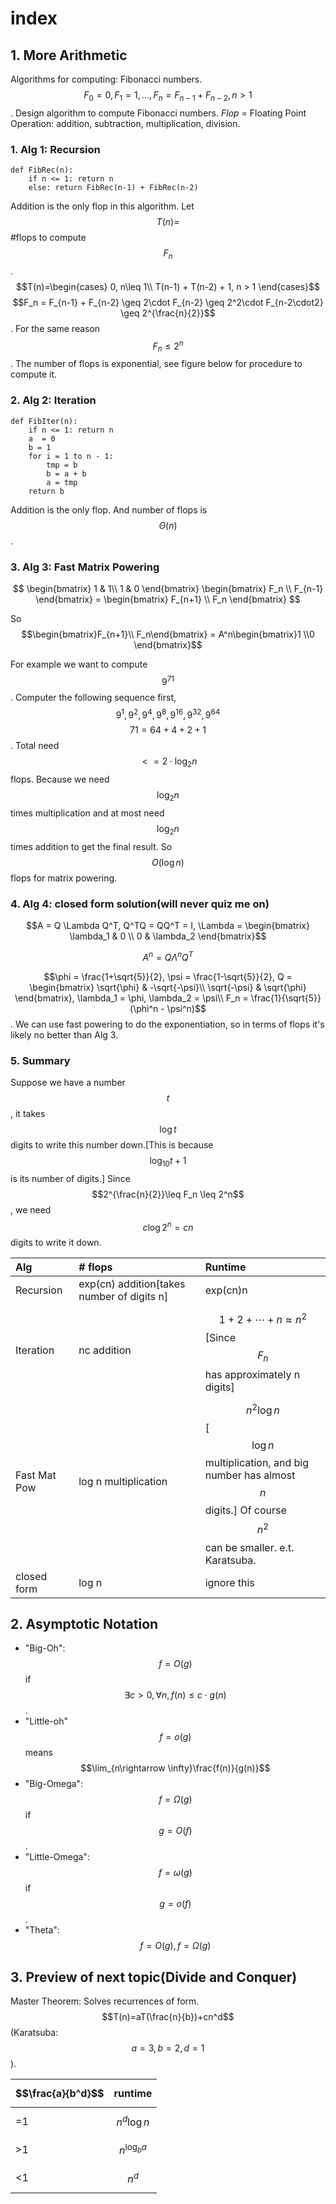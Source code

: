 # index

## 1. More Arithmetic

Algorithms for computing: Fibonacci numbers.$$F_0 = 0, F_1 = 1,\dots ,F_n = F_{n-1} + F_{n-2}, n > 1$$. Design algorithm to compute Fibonacci numbers. _Flop_ = Floating Point Operation: addition, subtraction, multiplication, division.

### 1. Alg 1: Recursion

```text
def FibRec(n):
    if n <= 1: return n
    else: return FibRec(n-1) + FibRec(n-2)
```

Addition is the only flop in this algorithm. Let $$T(n)=$$ \#flops to compute $$F_n$$. $$T(n)=\begin{cases} 0, n\leq 1\\ T(n-1) + T(n-2) + 1, n > 1 \end{cases}$$ $$F_n = F_{n-1} + F_{n-2} \geq 2\cdot F_{n-2} \geq 2^2\cdot F_{n-2\cdot2} \geq 2^{\frac{n}{2}}$$. For the same reason $$F_n \leq 2^n$$. The number of flops is exponential, see figure below for procedure to compute it. 

### 2. Alg 2: Iteration

```text
def FibIter(n):
    if n <= 1: return n
    a  = 0
    b = 1
    for i = 1 to n - 1:
        tmp = b
        b = a + b
        a = tmp
    return b
```

Addition is the only flop. And number of flops is $$\Theta(n)$$.

### 3. Alg 3: Fast Matrix Powering

$$
\begin{bmatrix}
    1 & 1\\
    1 & 0
\end{bmatrix} \begin{bmatrix}
    F_n \\
    F_{n-1}
\end{bmatrix} = \begin{bmatrix}
    F_{n+1} \\
    F_n
\end{bmatrix}
$$

So $$\begin{bmatrix}F_{n+1}\\ F_n\end{bmatrix} = A^n\begin{bmatrix}1 \\0 \end{bmatrix}$$

For example we want to compute $$9^{71}$$. Computer the following sequence first, $$9^1, 9^2, 9^4, 9^8, 9^{16}, 9^{32}, 9^{64}$$ $$71 = 64 + 4 + 2 + 1$$. Total need $$<= 2 \cdot \log_2{n}$$ flops. Because we need $$\log_2{n}$$ times multiplication and at most need $$\log_2{n}$$ times addition to get the final result. So $$O(\log n)$$ flops for matrix powering.

### 4. Alg 4: closed form solution\(will never quiz me on\)

$$A = Q \Lambda Q^T, Q^TQ = QQ^T = I, \Lambda = \begin{bmatrix} \lambda_1 & 0 \\ 0 & \lambda_2 \end{bmatrix}$$

$$
A^n = Q\Lambda^nQ^T
$$

$$\phi = \frac{1+\sqrt{5}}{2}, \psi = \frac{1-\sqrt{5}}{2}, Q = \begin{bmatrix} \sqrt{\phi} & -\sqrt{-\psi}\\ \sqrt{-\psi} & \sqrt{\phi} \end{bmatrix}, \lambda_1 = \phi, \lambda_2 = \psi\\ F_n = \frac{1}{\sqrt{5}}(\phi^n - \psi^n)$$. We can use fast powering to do the exponentiation, so in terms of flops it's likely no better than Alg 3.

### 5. Summary

Suppose we have a number $$t$$, it takes $$\log t$$ digits to write this number down.\[This is because $$\log_{10}t + 1$$ is its number of digits.\] Since $$2^{\frac{n}{2}}\leq F_n \leq 2^n$$, we need $$c\log 2^n = c n$$ digits to write it down.

| Alg | \# flops | Runtime |
| :--- | :--- | :--- |
| Recursion | exp\(cn\) addition\[takes number of digits n\] | exp\(cn\)n |
| Iteration | nc addition | $$1+2+\cdots+n \approx n^2$$\[Since $$F_n$$ has approximately n digits\] |
| Fast Mat Pow | log n multiplication | $$n^2\log n$$\[$$\log n$$ multiplication, and big number has almost $$n$$ digits.\] Of course $$n^2$$ can be smaller. e.t. Karatsuba. |
| closed form | log n | ignore this |

## 2. Asymptotic Notation

* "Big-Oh": $$f=O(g)$$ if $$\exists  c > 0, \forall n,f(n) \leq c\cdot g(n)$$.
* "Little-oh" $$f=o(g)$$ means $$\lim_{n\rightarrow \infty}\frac{f(n)}{g(n)}$$
* "Big-Omega": $$f=\Omega(g)$$ if $$g = O(f)$$.
* "Little-Omega": $$f=\omega(g)$$ if $$g = o(f)$$.
* "Theta": $$f=O(g),f=\Omega(g)$$

## 3. Preview of next topic\(Divide and Conquer\)

Master Theorem: Solves recurrences of form. $$T(n)=aT(\frac{n}{b})+cn^d$$\(Karatsuba: $$a=3,b=2,d=1$$\).

| $$\frac{a}{b^d}$$ | runtime |
| :--- | :--- |
| =1 | $$n^d\log n$$ |
| &gt;1 | $$n^{\log_ba}$$ |
| &lt;1 | $$n^d$$ |

